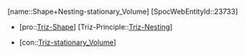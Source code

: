 ﻿---
type: TrizContradiction
aliases:
- Shape+Nesting-stationary_Volume
license: CC BY-SA 4.0
copyright: https://github.com/SpocWeb
IsDeleted: false
IsReadOnly: false
Confidential: public
tags: 
- Triz/Contradiction
---
[name::Shape+Nesting-stationary_Volume]
[SpocWebEntityId::23733]
+ [pro::[Triz-Shape](tech/Triz/Parameter/Triz-Shape.md)]
[Triz-Principle::[Triz-Nesting](tech/Triz/Principle/Triz-Nesting.md)]
- [con::[Triz-stationary_Volume](tech/Triz/Parameter/Triz-stationary_Volume.md)]

